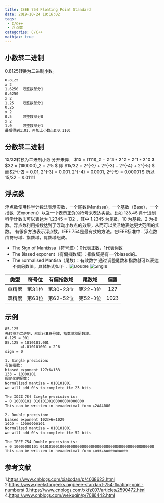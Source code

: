 ```yaml
---
title: IEEE 754 Floating Point Standard
date: 2019-10-24 19:16:02
tags:
 - C/C++
 - 浮点数
categories: C/C++
mathjax: true
---
```


## 小数转二进制
0.8125转换为二进制小数。
``` txt
0.8125
x 2
1.6250  取整数部分1
0.6250
x 2
1.25    取整数部分1
0.25
x 2
0.5     取整数部分0
x 2
1.0     取整数部分1
最后得到1101，再加上小数点即0.1101
```

## 分数转二进制
$15/32$转换为二进制小数
分开来算，
$15 = (1111)\_2 = 2^3 + 2^2 + 2^1 + 2^0 $
$32 = (100000)\_2 = 2^5 $
即
$15/32 = 2^{-2} + 2^{-3} + 2^{-4} + 2^{-5} $
而$2^{-2} = 0.01, 2^{-3} = 0.001, 2^{-4} = 0.0001, 2^{-5} = 0.00001 $
所以$15/32 = 0.01111$

## 浮点数
浮点数使用科学计数法表示实数，一个尾数(Mantissa)，一个基数（Base），一个指数（Exponent）以及一个表示正负的符号来表达实数。比如 123.45 用十进制科学计数法可以表达为 1.2345 × 102 ，其中 1.2345 为尾数，10 为基数，2 为指数。浮点数利用指数达到了浮动小数点的效果，从而可以灵活地表达更大范围的实数。
有很多方法表示浮点数，IEEE 754是最有效的方法。在IEEE标准中，浮点数由符号域，指数域，尾数域组成。
- The Sign of Manitissa（符号域）：0代表正数，1代表负数
- The Biased exponent（有偏指数域）：指数域是有一个biased的。
- The normalised Mantisa（尾数）：有效数字
通过调整尾数和指数就可以表达不同的数值。具体格式如下：
![Double](Double-Precision-IEEE-754-Floating-Point-Standard-1024x266.jpg)
![Single](Single-Precision-IEEE-754-Floating-Point-Standard.jpg)

| 类型 | 符号位 | 有偏指数域 | 尾数域 | 偏置 |
| :----: | :----: | :----:  | :----: | :----: |
| 单精度 | 第31位 | 第30-23位 | 第22-0位 | 127 |
| 双精度 | 第63位 | 第62-52位 | 第52-0位 | 1023 |

## 示例
``` txt
85.125 
先转换为二进制，然后计算符号域，指数域和尾数域。
0.125 = 001
85.125 = 1010101.001
       =1.010101001 x 2^6 
sign = 0 

1. Single precision:
有偏指数：
biased exponent 127+6=133
133 = 10000101
规范化的尾数：
Normalised mantisa = 010101001
we will add 0's to complete the 23 bits

The IEEE 754 Single precision is:
= 0 10000101 01010100100000000000000
This can be written in hexadecimal form 42AA4000

2. Double precision:
biased exponent 1023+6=1029
1029 = 10000000101
Normalised mantisa = 010101001
we will add 0's to complete the 52 bits

The IEEE 754 Double precision is:
= 0 10000000101 0101010010000000000000000000000000000000000000000000
This can be written in hexadecimal form 4055480000000000 
```

## 参考文献
1.https://www.cnblogs.com/xiabodan/p/4038623.html
2.https://www.geeksforgeeks.org/ieee-standard-754-floating-point-numbers/
3.https://www.cnblogs.com/xkfz007/articles/2590472.html
4.https://www.cnblogs.com/weixuqin/p/7086442.html
